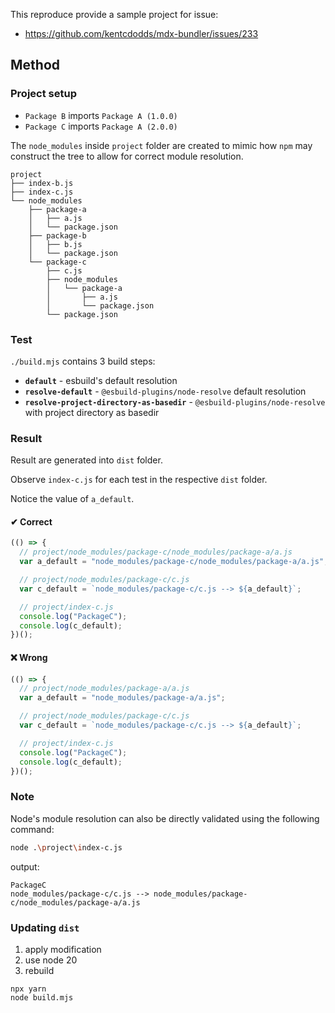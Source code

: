 This reproduce provide a sample project for issue:
- https://github.com/kentcdodds/mdx-bundler/issues/233

## Method

### Project setup
- `Package B` imports `Package A (1.0.0)`
- `Package C` imports `Package A (2.0.0)`

The `node_modules` inside `project` folder are created to mimic how `npm` may construct the tree to allow for correct module resolution.

```
project
├── index-b.js
├── index-c.js
└── node_modules
    ├── package-a
    │   ├── a.js
    │   └── package.json
    ├── package-b
    │   ├── b.js
    │   └── package.json
    └── package-c
        ├── c.js
        ├── node_modules
        │   └── package-a
        │       ├── a.js
        │       └── package.json
        └── package.json
```

### Test

`./build.mjs` contains 3 build steps:
- **`default`** - esbuild's default resolution
- **`resolve-default`** - `@esbuild-plugins/node-resolve` default resolution
- **`resolve-project-directory-as-basedir`** - `@esbuild-plugins/node-resolve` with project directory as basedir


### Result

Result are generated into `dist` folder.

Observe `index-c.js` for each test in the respective `dist` folder.

Notice the value of `a_default`.

#### ✔ Correct
```ts
(() => {
  // project/node_modules/package-c/node_modules/package-a/a.js
  var a_default = "node_modules/package-c/node_modules/package-a/a.js";

  // project/node_modules/package-c/c.js
  var c_default = `node_modules/package-c/c.js --> ${a_default}`;

  // project/index-c.js
  console.log("PackageC");
  console.log(c_default);
})();
```

#### ❌ Wrong
```ts
(() => {
  // project/node_modules/package-a/a.js
  var a_default = "node_modules/package-a/a.js";

  // project/node_modules/package-c/c.js
  var c_default = `node_modules/package-c/c.js --> ${a_default}`;

  // project/index-c.js
  console.log("PackageC");
  console.log(c_default);
})();
```

### Note
Node's module resolution can also be directly validated using the following command:

```bash
node .\project\index-c.js
```

output:
```
PackageC
node_modules/package-c/c.js --> node_modules/package-c/node_modules/package-a/a.js
```

### Updating `dist`

1. apply modification
2. use node 20
3. rebuild
```
npx yarn
node build.mjs
```
